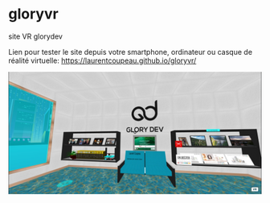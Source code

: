 # gloryvr
site VR glorydev
 
 Lien pour tester le site depuis votre smartphone, ordinateur ou casque de réalité virtuelle:
 https://laurentcoupeau.github.io/gloryvr/

![Screenshot](https://github.com/LaurentCoupeau/gloryvr/blob/main/assets/img/screenshot.jpg)

</br>